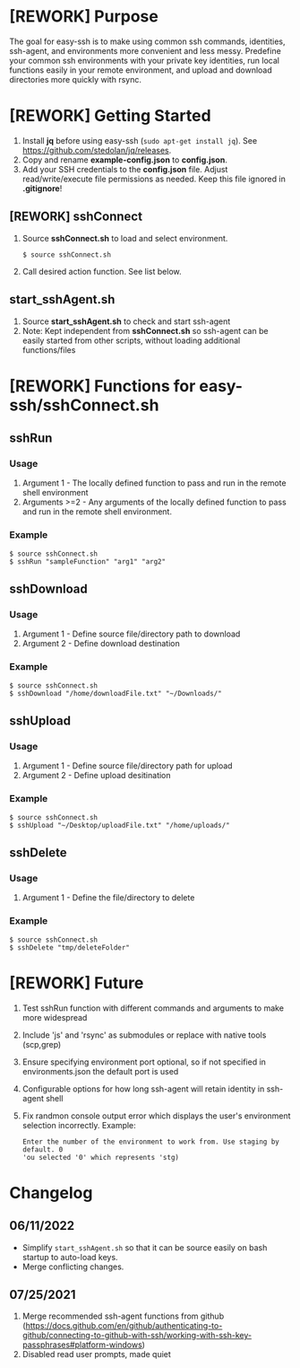 # [REWORK] Purpose
The goal for easy-ssh is to make using common ssh commands, identities, ssh-agent, and environments more convenient and less messy. Predefine your common ssh environments with your private key identities, run local functions easily in your remote environment, and upload and download directories more quickly with rsync.

# [REWORK] Getting Started
1. Install **jq** before using easy-ssh (`sudo apt-get install jq`). See https://github.com/stedolan/jq/releases.
2. Copy and rename **example-config.json** to **config.json**.
3. Add your SSH credentials to the **config.json** file. Adjust read/write/execute file permissions as needed. Keep this file ignored in **.gitignore**!
## [REWORK] sshConnect
1. Source **sshConnect.sh** to load and select environment.
    ```
    $ source sshConnect.sh 
    ```
2. Call desired action function. See list below.
## start_sshAgent.sh
1. Source **start_sshAgent.sh** to check and start ssh-agent
2. Note: Kept independent from **sshConnect.sh** so ssh-agent can be easily started from other scripts, without loading additional functions/files
# [REWORK] Functions for easy-ssh/sshConnect.sh
## sshRun
### Usage
1. Argument 1 - The locally defined function to pass and run in the remote shell environment
2. Arguments >=2 - Any arguments of the locally defined function to pass and run in the remote shell environment.
### Example
```
$ source sshConnect.sh 
$ sshRun "sampleFunction" "arg1" "arg2"
```
## sshDownload
### Usage
1. Argument 1 - Define source file/directory path to download
2. Argument 2 - Define download destination
### Example
```
$ source sshConnect.sh 
$ sshDownload "/home/downloadFile.txt" "~/Downloads/"
```
## sshUpload
### Usage
1. Argument 1 - Define source file/directory path for upload
2. Argument 2 - Define upload desitination
### Example
```
$ source sshConnect.sh 
$ sshUpload "~/Desktop/uploadFile.txt" "/home/uploads/" 
```
## sshDelete
### Usage
1. Argument 1 - Define the file/directory to delete
### Example
```
$ source sshConnect.sh 
$ sshDelete "tmp/deleteFolder"
```
# [REWORK] Future
1. Test sshRun function with different commands and arguments to make more widespread
1. Include 'js' and 'rsync' as submodules or replace with native tools (scp,grep)

3. Ensure specifying environment port optional, so if not specified in environments.json the default port is used
4. Configurable options for how long ssh-agent will retain identity in ssh-agent shell
5. Fix randmon console output error which displays the user's environment selection incorrectly. Example:
    ```
    Enter the number of the environment to work from. Use staging by default. 0
    'ou selected '0' which represents 'stg)
    ```

# Changelog
## 06/11/2022
+ Simplify `start_sshAgent.sh` so that it can be source easily on bash startup to auto-load keys.  
+ Merge conflicting changes.  
## 07/25/2021
1. Merge recommended ssh-agent functions from github (https://docs.github.com/en/github/authenticating-to-github/connecting-to-github-with-ssh/working-with-ssh-key-passphrases#platform-windows)
2. Disabled read user prompts, made quiet